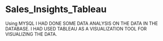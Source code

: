 # Sales_Insights_Tableau
Using MYSQL I HAD DONE SOME DATA ANALYSIS ON THE DATA IN THE DATABASE.
I HAD USED TABLEAU AS A VISUALIZATION TOOL FOR VISUALIZING THE DATA.
